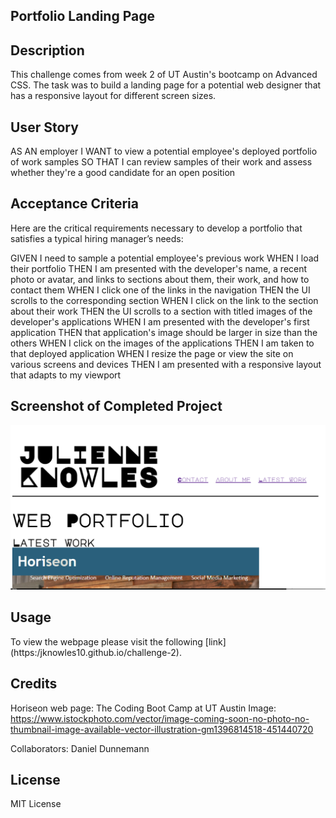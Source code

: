 ## Portfolio Landing Page

## Description
This challenge comes from week 2 of UT Austin's bootcamp on Advanced CSS. The task was to build a landing page for a potential web designer that has a responsive layout for different screen sizes.

## User Story

AS AN employer
I WANT to view a potential employee's deployed portfolio of work samples
SO THAT I can review samples of their work and assess whether they're a good candidate for an open position


## Acceptance Criteria

Here are the critical requirements necessary to develop a portfolio that satisfies a typical hiring manager’s needs:

GIVEN I need to sample a potential employee's previous work
WHEN I load their portfolio
THEN I am presented with the developer's name, a recent photo or avatar, and links to sections about them, their work, and how to contact them
WHEN I click one of the links in the navigation
THEN the UI scrolls to the corresponding section
WHEN I click on the link to the section about their work
THEN the UI scrolls to a section with titled images of the developer's applications
WHEN I am presented with the developer's first application
THEN that application's image should be larger in size than the others
WHEN I click on the images of the applications
THEN I am taken to that deployed application
WHEN I resize the page or view the site on various screens and devices
THEN I am presented with a responsive layout that adapts to my viewport


## Screenshot of Completed Project

![Preview](./assets/Screenshot%202024-05-23%2011.15.03%20PM.png)

## Usage
To view the webpage please visit the following [link] (https:/jknowles10.github.io/challenge-2).


## Credits
Horiseon web page: The Coding Boot Camp at UT Austin
Image: https://www.istockphoto.com/vector/image-coming-soon-no-photo-no-thumbnail-image-available-vector-illustration-gm1396814518-451440720

Collaborators: Daniel Dunnemann

## License
MIT License
